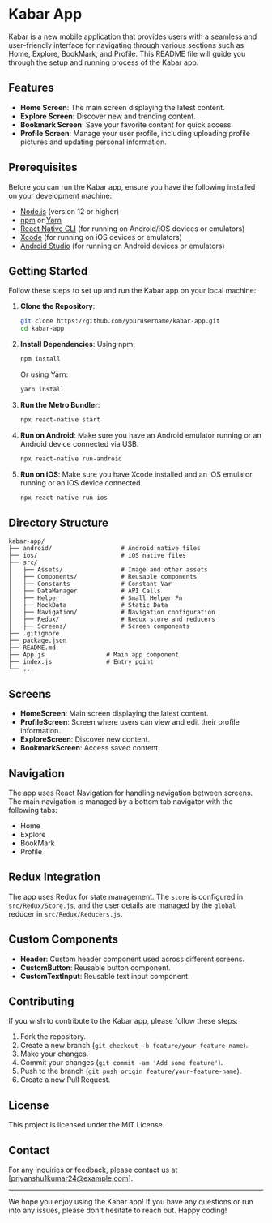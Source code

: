 # Kabar App

Kabar is a new mobile application that provides users with a seamless and user-friendly interface for navigating through various sections such as Home, Explore, BookMark, and Profile. This README file will guide you through the setup and running process of the Kabar app.

## Features

- **Home Screen**: The main screen displaying the latest content.
- **Explore Screen**: Discover new and trending content.
- **Bookmark Screen**: Save your favorite content for quick access.
- **Profile Screen**: Manage your user profile, including uploading profile pictures and updating personal information.

## Prerequisites

Before you can run the Kabar app, ensure you have the following installed on your development machine:

- [Node.js](https://nodejs.org/) (version 12 or higher)
- [npm](https://www.npmjs.com/) or [Yarn](https://yarnpkg.com/)
- [React Native CLI](https://reactnative.dev/docs/environment-setup) (for running on Android/iOS devices or emulators)
- [Xcode](https://developer.apple.com/xcode/) (for running on iOS devices or emulators)
- [Android Studio](https://developer.android.com/studio) (for running on Android devices or emulators)

## Getting Started

Follow these steps to set up and run the Kabar app on your local machine:

1. **Clone the Repository**:
   ```sh
   git clone https://github.com/yourusername/kabar-app.git
   cd kabar-app
   ```

2. **Install Dependencies**:
   Using npm:
   ```sh
   npm install
   ```
   Or using Yarn:
   ```sh
   yarn install
   ```

3. **Run the Metro Bundler**:
   ```sh
   npx react-native start
   ```

4. **Run on Android**:
   Make sure you have an Android emulator running or an Android device connected via USB.
   ```sh
   npx react-native run-android
   ```

5. **Run on iOS**:
   Make sure you have Xcode installed and an iOS emulator running or an iOS device connected.
   ```sh
   npx react-native run-ios
   ```

## Directory Structure

```
kabar-app/
├── android/                   # Android native files
├── ios/                       # iOS native files
├── src/
│   ├── Assets/                # Image and other assets
│   ├── Components/            # Reusable components
│   ├── Constants              # Constant Var
│   ├── DataManager            # API Calls
│   ├── Helper                 # Small Helper Fn
│   ├── MockData               # Static Data
│   ├── Navigation/            # Navigation configuration
│   ├── Redux/                 # Redux store and reducers
│   ├── Screens/               # Screen components
├── .gitignore
├── package.json
├── README.md
├── App.js                 # Main app component
├── index.js               # Entry point
└── ...
```

## Screens

- **HomeScreen**: Main screen displaying the latest content.
- **ProfileScreen**: Screen where users can view and edit their profile information.
- **ExploreScreen**: Discover new content.
- **BookmarkScreen**: Access saved content.

## Navigation

The app uses React Navigation for handling navigation between screens. The main navigation is managed by a bottom tab navigator with the following tabs:

- Home
- Explore
- BookMark
- Profile

## Redux Integration

The app uses Redux for state management. The `store` is configured in `src/Redux/Store.js`, and the user details are managed by the `global` reducer in `src/Redux/Reducers.js`.

## Custom Components

- **Header**: Custom header component used across different screens.
- **CustomButton**: Reusable button component.
- **CustomTextInput**: Reusable text input component.

## Contributing

If you wish to contribute to the Kabar app, please follow these steps:

1. Fork the repository.
2. Create a new branch (`git checkout -b feature/your-feature-name`).
3. Make your changes.
4. Commit your changes (`git commit -am 'Add some feature'`).
5. Push to the branch (`git push origin feature/your-feature-name`).
6. Create a new Pull Request.

## License

This project is licensed under the MIT License.

## Contact

For any inquiries or feedback, please contact us at [priyanshu1kumar24@example.com].

---

We hope you enjoy using the Kabar app! If you have any questions or run into any issues, please don't hesitate to reach out. Happy coding!
